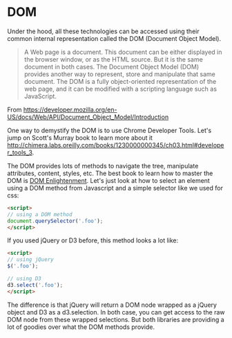 # DOM

Under the hood, all these technologies can be accessed using their common internal representation called the DOM (Document Object Model).

> A Web page is a document. This document can be either displayed in the browser window, or as the HTML source. But it is the same document in both cases. The Document Object Model (DOM) provides another way to represent, store and manipulate that same document. The DOM is a fully object-oriented representation of the web page, and it can be modified with a scripting language such as JavaScript.

From https://developer.mozilla.org/en-US/docs/Web/API/Document_Object_Model/Introduction

One way to demystify the DOM is to use Chrome Developer Tools. Let's jump on Scott's Murray book to learn more about it http://chimera.labs.oreilly.com/books/1230000000345/ch03.html#developer_tools_3.

The DOM provides lots of methods to navigate the tree, manipulate attributes, content, styles, etc. The best book to learn how to master the DOM is [DOM Enlightenment](http://shop.oreilly.com/product/0636920027690.do). Let's just look at how to select an element using a DOM method from Javascript and a simple selector like we used for css:

```html
<script>
// using a DOM method
document.querySelector('.foo');
</script>

```

If you used jQuery or D3 before, this method looks a lot like:
```html
<script>
// using jQuery
$('.foo');

// using D3
d3.select('.foo');
</script>

```
The difference is that jQuery will return a DOM node wrapped as a jQuery object and D3 as a d3.selection. In both case, you can get access to the raw DOM node from these wrapped selections. But both libraries are providing a lot of goodies over what the DOM methods provide.